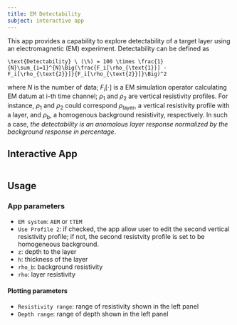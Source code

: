 ```yaml
---
title: EM Detectability
subject: interactive app
---
```


This app provides a capability to explore detectability of a target layer using an electromagnetic (EM) experiment. Detectability can be defined as

```{math}
\text{Detectability} \ (\%) = 100 \times \frac{1}{N}\sum_{i=1}^{N}\Big(\frac{F_i[\rho_{\text{1}}] - F_i[\rho_{\text{2}}]}{F_i[\rho_{\text{2}}]}\Big)^2
```

where $N$ is the number of data; $F_i[\cdot]$ is a EM simulation operator calculating EM datum at i-th time channel; $\rho_{1}$ and $\rho_{2}$ are vertical resistivity profiles. For instance, $\rho_{1}$ and $\rho_{2}$ could correspond $\rho_{\text{layer}}$, a vertical resistivity profile with a layer, and $\rho_{\text{b}}$, a homogenous background resistivity, respectively. In such a case, _the detectability is an anomalous layer response normalized by the background response in percentage_.

## Interactive App

```{figure} #app-detectability
```

## Usage

### App parameters

- `EM system`: `AEM` or `tTEM`
- `Use Profile 2`: if checked, the app allow user to edit the second vertical resistivity profile; if not, the second resistvity profile is set to be homogeneous background.
- `z`: depth to the layer
- `h`: thickness of the layer
- `rho_b`: background resistivity
- `rho`: layer resistivity

#### Plotting parameters

- `Resistivity range`: range of resistivity shown in the left panel
- `Depth range`: range of depth shown in the left panel
